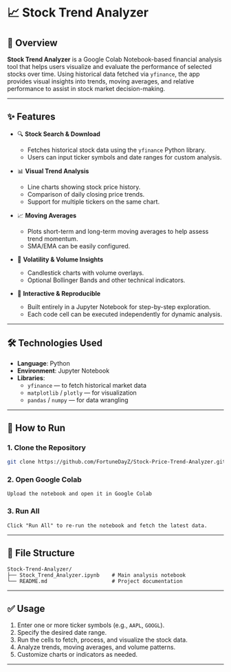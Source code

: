 # 📈 Stock Trend Analyzer

## 🧭 Overview

**Stock Trend Analyzer** is a Google Colab Notebook-based financial analysis tool that helps users visualize and evaluate the performance of selected stocks over time. Using historical data fetched via `yfinance`, the app provides visual insights into trends, moving averages, and relative performance to assist in stock market decision-making.

---

## ✨ Features

- 🔍 **Stock Search & Download**
  - Fetches historical stock data using the `yfinance` Python library.
  - Users can input ticker symbols and date ranges for custom analysis.

- 📊 **Visual Trend Analysis**
  - Line charts showing stock price history.
  - Comparison of daily closing price trends.
  - Support for multiple tickers on the same chart.

- 📈 **Moving Averages**
  - Plots short-term and long-term moving averages to help assess trend momentum.
  - SMA/EMA can be easily configured.

- 🧮 **Volatility & Volume Insights**
  - Candlestick charts with volume overlays.
  - Optional Bollinger Bands and other technical indicators.

- 📓 **Interactive & Reproducible**
  - Built entirely in a Jupyter Notebook for step-by-step exploration.
  - Each code cell can be executed independently for dynamic analysis.

---

## 🛠️ Technologies Used

- **Language**: Python
- **Environment**: Jupyter Notebook
- **Libraries**:
  - `yfinance` — to fetch historical market data
  - `matplotlib` / `plotly` — for visualization
  - `pandas` / `numpy` — for data wrangling

---

## 🚀 How to Run

### 1. Clone the Repository

```bash
git clone https://github.com/FortuneDayZ/Stock-Price-Trend-Analyzer.git
```

### 2. Open Google Colab
```
Upload the notebook and open it in Google Colab
```
### 3. Run All
```
Click "Run All" to re-run the notebook and fetch the latest data.
```
---

## 📁 File Structure

```
Stock-Trend-Analyzer/
├── Stock_Trend_Analyzer.ipynb    # Main analysis notebook
└── README.md                     # Project documentation
```

---

## ✅ Usage

1. Enter one or more ticker symbols (e.g., `AAPL`, `GOOGL`).
2. Specify the desired date range.
3. Run the cells to fetch, process, and visualize the stock data.
4. Analyze trends, moving averages, and volume patterns.
5. Customize charts or indicators as needed.

---
